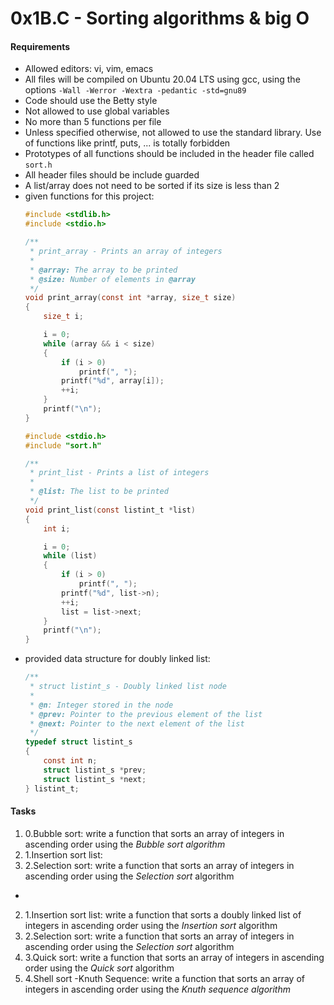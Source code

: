 # 0x1B.C - Sorting algorithms & big O

#### Requirements

* Allowed editors: vi, vim, emacs
* All files will be compiled on Ubuntu 20.04 LTS using gcc, using the options
  `-Wall -Werror -Wextra -pedantic -std=gnu89`
* Code should use the Betty style
* Not allowed to use global variables
* No more than 5 functions per file
* Unless specified otherwise, not allowed to use the standard library. Use of functions like printf, puts, ... is
  totally forbidden
* Prototypes of all functions should be included in the header file called `sort.h`
* All header files should be include guarded
* A list/array does not need to be sorted if its size is less than 2
* given functions for this project:
    ```C
    #include <stdlib.h>
    #include <stdio.h>
    
    /**
     * print_array - Prints an array of integers
     *
     * @array: The array to be printed
     * @size: Number of elements in @array
     */
    void print_array(const int *array, size_t size)
    {
        size_t i;
    
        i = 0;
        while (array && i < size)
        {
            if (i > 0)
                printf(", ");
            printf("%d", array[i]);
            ++i;
        }
        printf("\n");
    }
    ```
    ```C  
    #include <stdio.h>
    #include "sort.h"
    
    /**
     * print_list - Prints a list of integers
     *
     * @list: The list to be printed
     */
    void print_list(const listint_t *list)
    {
        int i;
    
        i = 0;
        while (list)
        {
            if (i > 0)
                printf(", ");
            printf("%d", list->n);
            ++i;
            list = list->next;
        }
        printf("\n");
    }
    ```
* provided data structure for doubly linked list:
    ```C
    /**
     * struct listint_s - Doubly linked list node
     *
     * @n: Integer stored in the node
     * @prev: Pointer to the previous element of the list
     * @next: Pointer to the next element of the list
     */
    typedef struct listint_s
    {
        const int n;
        struct listint_s *prev;
        struct listint_s *next;
    } listint_t;
    ```

#### Tasks

1. 0.Bubble sort: write a function that sorts an array of integers in ascending order using the *Bubble sort algorithm*
2. 1.Insertion sort list:
3. 2.Selection sort: write a function that sorts an array of integers in ascending order using the *Selection sort* algorithm
*
2. 1.Insertion sort list: write a function that sorts a doubly linked list of integers in ascending order using the *Insertion sort* algorithm
3. 2.Selection sort: write a function that sorts an array of integers in ascending order using the *Selection sort* algorithm
4. 3.Quick sort: write a function that sorts an array of integers in ascending order using the *Quick sort* algorithm
5. 4.Shell sort -Knuth Sequence: write a function that sorts an array of integers in ascending order using the *Knuth sequence algorithm*

